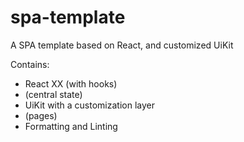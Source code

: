 # spa-template
A SPA template based on React,  and customized UiKit 


Contains:

- React XX (with hooks)
- (central state)
- UiKit with a customization layer
- (pages)
- Formatting and Linting





